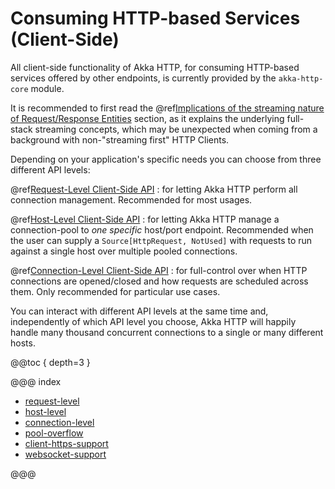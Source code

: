 <a id="http-client-side"></a>
# Consuming HTTP-based Services (Client-Side)

All client-side functionality of Akka HTTP, for consuming HTTP-based services offered by other endpoints, is currently
provided by the `akka-http-core` module.

It is recommended to first read the @ref[Implications of the streaming nature of Request/Response Entities](../implications-of-streaming-http-entity.md#implications-of-streaming-http-entities) section,
as it explains the underlying full-stack streaming concepts, which may be unexpected when coming
from a background with non-"streaming first" HTTP Clients.

Depending on your application's specific needs you can choose from three different API levels:

@ref[Request-Level Client-Side API](request-level.md#request-level-api)
: for letting Akka HTTP perform all connection management. Recommended for most usages.

@ref[Host-Level Client-Side API](host-level.md#host-level-api)
: for letting Akka HTTP manage a connection-pool to *one specific* host/port endpoint. Recommended when
  the user can supply a ``Source[HttpRequest, NotUsed]`` with requests to run against a single host
  over multiple pooled connections.

@ref[Connection-Level Client-Side API](connection-level.md#connection-level-api)
: for full-control over when HTTP connections are opened/closed and how requests are scheduled across them. Only
  recommended for particular use cases.

You can interact with different API levels at the same time and, independently of which API level you choose,
Akka HTTP will happily handle many thousand concurrent connections to a single or many different hosts.

@@toc { depth=3 }

@@@ index

* [request-level](request-level.md)
* [host-level](host-level.md)
* [connection-level](connection-level.md)
* [pool-overflow](pool-overflow.md)
* [client-https-support](client-https-support.md)
* [websocket-support](websocket-support.md)

@@@
